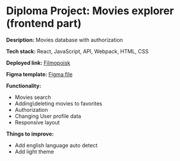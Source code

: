 # Diploma Project: Movies explorer (frontend part)

**Desription:** Movies database with authorization

**Tech stack:** React, JavaScript, API, Webpack, HTML, CSS

**Deployed link:** [Filmopoisk](https://kino.nomoredomains.club/)

**Figma template:** [Figma file](https://drive.google.com/file/d/1Ne6R4_BhwHD0V3AbRNDiemyQCnxSx2Ot/view?usp=sharing)

**Functionality:**

- Movies search
- Adding\deleting movies to favorites
- Authorization
- Changing User profile data
- Responsive layout

**Things to improve:**

- Add english language auto detect
- Add light theme
